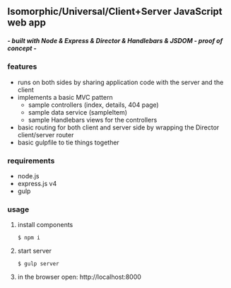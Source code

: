## Isomorphic/Universal/Client+Server JavaScript web app
##### - built with Node & Express & Director & Handlebars & JSDOM - proof of concept -

### features

- runs on both sides by sharing application code with the server and the client
- implements a basic MVC pattern
  - sample controllers (index, details, 404 page)
  - sample data service (sampleItem)
  - sample Handlebars views for the controllers
- basic routing for both client and server side by wrapping the Director client/server router
- basic gulpfile to tie things together

### requirements

- node.js
- express.js v4
- gulp

### usage

1. install components 
    ```
    $ npm i
    ```
2. start server
    ```
    $ gulp server
    ```
3. in the browser open: http://localhost:8000
